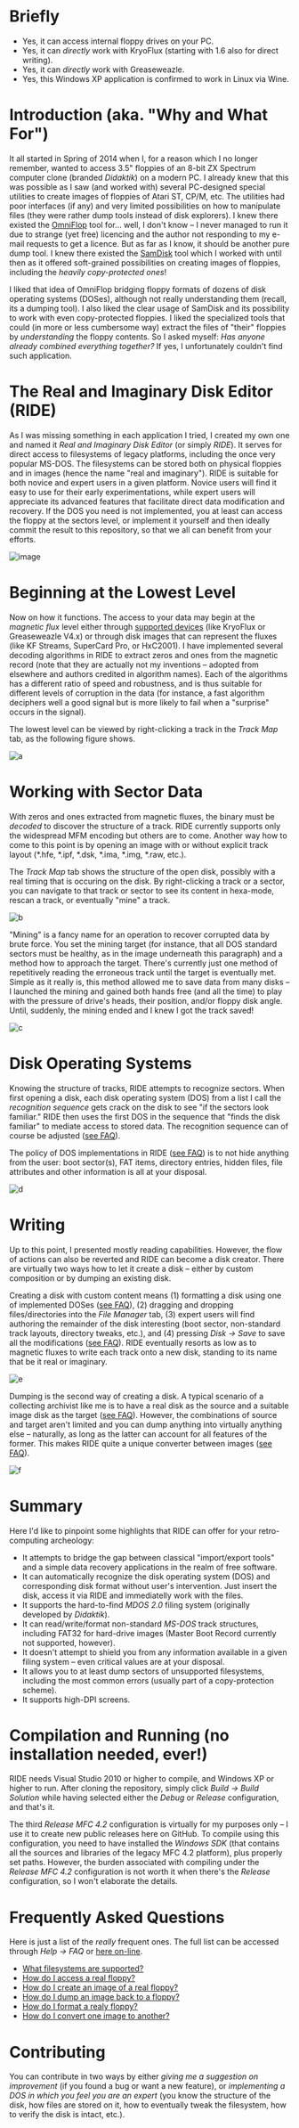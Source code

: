 # Briefly
- Yes, it can access internal floppy drives on your PC.
- Yes, it can _directly_ work with KryoFlux (starting with 1.6 also for direct writing).
- Yes, it can _directly_ work with Greaseweazle.
- Yes, this Windows XP application is confirmed to work in Linux via Wine.

# Introduction (aka. "Why and What For")
It all started in Spring of 2014 when I, for a reason which I no longer remember, wanted to access 3.5" floppies of an 8-bit ZX Spectrum computer clone (branded _Didaktik_) on a modern PC. I already knew that this was possible as I saw (and worked with) several PC-designed special utilities to create images of floppies of Atari ST, CP/M, etc. The utilities had poor interfaces (if any) and very limited possibilities on how to manipulate files (they were rather dump tools instead of disk explorers). I knew there existed the [OmniFlop](http://www.shlock.co.uk/Utils/OmniFlop) tool for… well, I don't know – I never managed to run it due to strange (yet free) licencing and the author not responding to my e-mail requests to get a licence. But as far as I know, it should be another pure dump tool. I knew there existed the [SamDisk](http://simonowen.com/samdisk) tool which I worked with until then as it offered soft-grained possibilities on creating images of floppies, including the _heavily copy-protected ones_!

I liked that idea of OmniFlop bridging floppy formats of dozens of disk operating systems (DOSes), although not really understanding them (recall, its a dumping tool). I also liked the clear usage of SamDisk and its possibility to work with even copy-protected floppies. I liked the specialized tools that could (in more or less cumbersome way) extract the files of "their" floppies by _understanding_ the floppy contents. So I asked myself: _Has anyone already combined everything together?_ If yes, I unfortunately couldn't find such application.

# The Real and Imaginary Disk Editor (RIDE)
As I was missing something in each application I tried, I created my own one and named it _Real and Imaginary Disk Editor_ (or simply _RIDE_). It serves for direct access to filesystems of legacy platforms, including the once very popular MS-DOS. The filesystems can be stored both on physical floppies and in images (hence the name "real and imaginary"). RIDE is suitable for both novice and expert users in a given platform. Novice users will find it easy to use for their early experimentations, while expert users will appreciate its advanced features that facilitate direct data modification and recovery. If the DOS you need is not implemented, you at least can access the floppy at the sectors level, or implement it yourself and then ideally commit the result to this repository, so that we all can benefit from your efforts.

![image](http://nestorovic.hyperlink.cz/ride/ridePreview1.png)

# Beginning at the Lowest Level
Now on how it functions. The access to your data may begin at the _magnetic flux_ level either through [supported devices](https://nestorovic.hyperlink.cz/ride/html/faq_realFdd.html) (like KryoFlux or Greaseweazle V4.x) or through disk images that can represent the fluxes (like KF Streams, SuperCard Pro, or HxC2001). I have implemented several decoding algorithms in RIDE to extract zeros and ones from the magnetic record (note that they are actually not my inventions – adopted from elsewhere and authors credited in algorithm names). Each of the algorithms has a different ratio of speed and robustness, and is thus suitable for different levels of corruption in the data (for instance, a fast algorithm deciphers well a good signal but is more likely to fail when a "surprise" occurs in the signal).

The lowest level can be viewed by right-clicking a track in the _Track Map_ tab, as the following figure shows.

![a](https://github.com/tomas-nestorovic/RIDE/assets/37716001/8a6b3e3b-f815-42fa-b6f2-6afc34cdccfc)


# Working with Sector Data
With zeros and ones extracted from magnetic fluxes, the binary must be _decoded_ to discover the structure of a track. RIDE currently supports only the widespread MFM encoding but others are to come. Another way how to come to this point is by opening an image with or without explicit track layout (*.hfe, *.ipf, *.dsk, *.ima, *.img, *.raw, etc.).

The _Track Map_ tab shows the structure of the open disk, possibly with a real timing that is occuring on the disk. By right-clicking a track or a sector, you can navigate to that track or sector to see its content in hexa-mode, rescan a track, or eventually "mine" a track.

![b](https://github.com/tomas-nestorovic/RIDE/assets/37716001/6b6e87b9-dc05-4403-89db-6d8c86e75027)


"Mining" is a fancy name for an operation to recover corrupted data by brute force. You set the mining target (for instance, that all DOS standard sectors must be healthy, as in the image underneath this paragraph) and a method how to approach the target. There's currently just one method of repetitively reading the erroneous track until the target is eventually met. Simple as it really is, this method allowed me to save data from many disks – I launched the mining and gained both hands free (and all the time) to play with the pressure of drive's heads, their position, and/or floppy disk angle. Until, suddenly, the mining ended and I knew I got the track saved!

![c](https://github.com/tomas-nestorovic/RIDE/assets/37716001/b373dda1-a518-4ae7-b49a-b14feedc2f40)


# Disk Operating Systems
Knowing the structure of tracks, RIDE attempts to recognize sectors. When first opening a disk, each disk operating system (DOS) from a list I call the _recognition sequence_ gets crack on the disk to see "if the sectors look familiar." RIDE then uses the first DOS in the sequence that "finds the disk familiar" to mediate access to stored data. The recognition sequence can of course be adjusted ([see FAQ](https://nestorovic.hyperlink.cz/ride/html/faq_recognition.html)).

The policy of DOS implementations in RIDE ([see FAQ](https://nestorovic.hyperlink.cz/ride/html/faq_supportedSystems.html)) is to not hide anything from the user: boot sector(s), FAT items, directory entries, hidden files, file attributes and other information is all at your disposal.

![d](https://github.com/tomas-nestorovic/RIDE/assets/37716001/f198588d-9bcc-4d0a-a153-d1b7a4a644dd)

# Writing
Up to this point, I presented mostly reading capabilities. However, the flow of actions can also be reverted and RIDE can become a disk creator. There are virtually two ways how to let it create a disk – either by custom composition or by dumping an existing disk.

Creating a disk with custom content means (1) formatting a disk using one of implemented DOSes ([see FAQ](https://nestorovic.hyperlink.cz/ride/html/faq_formatFloppy.html)), (2) dragging and dropping files/directories into the _File Manager_ tab, (3) expert users will find authoring the remainder of the disk interesting (boot sector, non-standard track layouts, directory tweaks, etc.), and (4) pressing _Disk → Save_ to save all the modifications ([see FAQ](https://nestorovic.hyperlink.cz/ride/html/faq_saveFloppy.html)). RIDE eventually resorts as low as to magnetic fluxes to write each track onto a new disk, standing to its name that be it real or imaginary.

![e](https://github.com/tomas-nestorovic/RIDE/assets/37716001/c1429e8d-3294-4f8f-a863-5361b0c84560)

Dumping is the second way of creating a disk. A typical scenario of a collecting archivist like me is to have a real disk as the source and a suitable image disk as the target ([see FAQ](https://nestorovic.hyperlink.cz/ride/html/faq_floppy2image.html)). However, the combinations of source and target aren't limited and you can dump anything into virtually anything else – naturally, as long as the latter can account for all features of the former. This makes RIDE quite a unique converter between images ([see FAQ](https://nestorovic.hyperlink.cz/ride/html/faq_convertImage.html)).

![f](https://github.com/tomas-nestorovic/RIDE/assets/37716001/71d91205-1bbd-451c-8b31-6ec837b4558d)

# Summary

Here I'd like to pinpoint some highlights that RIDE can offer for your retro-computing archeology:

- It attempts to bridge the gap between classical "import/export tools" and a simple data recovery applications in the realm of free software.
- It can automatically recognize the disk operating system (DOS) and corresponding disk format without user's intervention. Just insert the disk, access it via RIDE and immediatelly work with the files.
- It supports the hard-to-find _MDOS 2.0_ filing system (originally developed by _Didaktik_).
- It can read/write/format non-standard _MS-DOS_ track structures, including FAT32 for hard-drive images (Master Boot Record currently not supported, however).
- It doesn't attempt to shield you from any information available in a given filing system – even critical values are at your disposal.
- It allows you to at least dump sectors of unsupported filesystems, including the most common errors (usually part of a copy-protection scheme).
- It supports high-DPI screens.

# Compilation and Running (no installation needed, ever!)
RIDE needs Visual Studio 2010 or higher to compile, and Windows XP or higher to run. After cloning the repository, simply click _Build → Build Solution_ while having selected either the _Debug_ or _Release_ configuration, and that's it.

The third _Release MFC 4.2_ configuration is virtually for my purposes only – I use it to create new public releases here on GitHub. To compile using this configuration, you need to have installed the _Windows SDK_ (that contains all the sources and libraries of the legacy MFC 4.2 platform), plus properly set paths. However, the burden associated with compiling under the _Release MFC 4.2_ configuration is not worth it when there's the _Release_ configuration, so I won't elaborate the details.

# Frequently Asked Questions
Here is just a list of the _really_ frequent ones. The full list can be accessed through _Help → FAQ_ or [here on-line](http://nestorovic.hyperlink.cz/ride/html/faq.html).
- [What filesystems are supported?](http://nestorovic.hyperlink.cz/ride/html/faq_supportedSystems.html)
- [How do I access a real floppy?](http://nestorovic.hyperlink.cz/ride/html/faq_accessFloppy.html)
- [How do I create an image of a real floppy?](http://nestorovic.hyperlink.cz/ride/html/faq_floppy2image.html)
- [How do I dump an image back to a floppy?](http://nestorovic.hyperlink.cz/ride/html/faq_image2floppy.html)
- [How do I format a realy floppy?](http://nestorovic.hyperlink.cz/ride/html/faq_formatFloppy.html)
- [How do I convert one image to another?](http://nestorovic.hyperlink.cz/ride/html/faq_convertImage.html)
# Contributing
You can contribute in two ways by either _giving me a suggestion on improvement_ (if you found a bug or want a new feature), or _implementing a DOS in which you feel you are an expert_ (you know the structure of the disk, how files are stored on it, how to eventually tweak the filesystem, how to verify the disk is intact, etc.).
